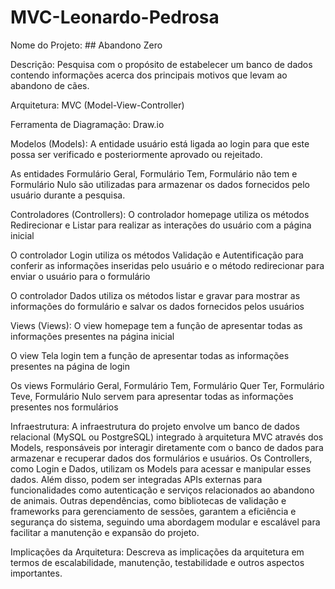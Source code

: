 # MVC-Leonardo-Pedrosa
Nome do Projeto: ## Abandono Zero

Descrição: Pesquisa com o propósito de estabelecer um banco de dados contendo informações acerca dos principais motivos que levam ao abandono de cães.

Arquitetura: MVC (Model-View-Controller)

Ferramenta de Diagramação: Draw.io

Modelos (Models):
A entidade usuário está ligada ao login para que este possa ser verificado e posteriormente aprovado ou rejeitado.

As entidades Formulário Geral, Formulário Tem, Formulário não tem e Formulário Nulo são utilizadas para armazenar os dados fornecidos pelo usuário durante a pesquisa.

Controladores (Controllers):
O controlador homepage utiliza os métodos Redirecionar e Listar para realizar as interações do usuário com a página inicial

O controlador Login utiliza os métodos Validação e Autentificação para conferir as informações inseridas pelo usuário e o método redirecionar para enviar o usuário para o formulário 

O controlador Dados utiliza os métodos listar e gravar para mostrar as informações do formulário e salvar os dados fornecidos pelos usuários 

Views (Views):
O view homepage tem a função de apresentar todas as informações presentes na página inicial

O view Tela login tem a função de apresentar todas as informações presentes na página de login

Os views Formulário Geral, Formulário Tem, Formulário Quer Ter, Formulário Teve, Formulário Nulo servem para apresentar todas as informações presentes nos formulários

Infraestrutura:
A infraestrutura do projeto envolve um banco de dados relacional (MySQL ou PostgreSQL) integrado à arquitetura MVC através dos Models, responsáveis por interagir diretamente com o banco de dados para armazenar e recuperar dados dos formulários e usuários. Os Controllers, como Login e Dados, utilizam os Models para acessar e manipular esses dados. Além disso, podem ser integradas APIs externas para funcionalidades como autenticação e serviços relacionados ao abandono de animais. Outras dependências, como bibliotecas de validação e frameworks para gerenciamento de sessões, garantem a eficiência e segurança do sistema, seguindo uma abordagem modular e escalável para facilitar a manutenção e expansão do projeto.

Implicações da Arquitetura:
Descreva as implicações da arquitetura em termos de escalabilidade, manutenção, testabilidade e outros aspectos importantes.